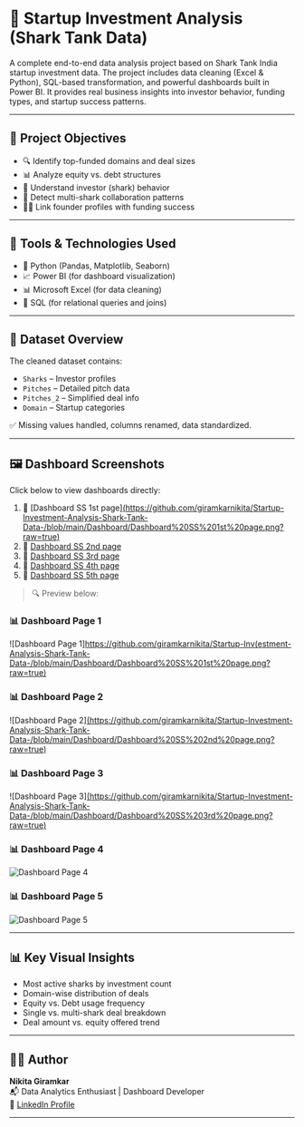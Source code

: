 # 🦈 Startup Investment Analysis (Shark Tank Data)

A complete end-to-end data analysis project based on Shark Tank India startup investment data. The project includes data cleaning (Excel & Python), SQL-based transformation, and powerful dashboards built in Power BI. It provides real business insights into investor behavior, funding types, and startup success patterns.

---

## 📌 Project Objectives

- 🔍 Identify top-funded domains and deal sizes  
- 📊 Analyze equity vs. debt structures  
- 🧠 Understand investor (shark) behavior  
- 🤝 Detect multi-shark collaboration patterns  
- 🧑‍💼 Link founder profiles with funding success  

---

## 🔧 Tools & Technologies Used

- 🐍 Python (Pandas, Matplotlib, Seaborn)
- 📈 Power BI (for dashboard visualization)
- 📊 Microsoft Excel (for data cleaning)
- 💾 SQL (for relational queries and joins)

---

## 📁 Dataset Overview

The cleaned dataset contains:
- `Sharks` – Investor profiles  
- `Pitches` – Detailed pitch data  
- `Pitches_2` – Simplified deal info  
- `Domain` – Startup categories  

✅ Missing values handled, columns renamed, data standardized.

---

## 🖼️ Dashboard Screenshots

Click below to view dashboards directly:

1. 📸 [Dashboard SS 1st page][(https://github.com/giramkarnikita/Startup-Investment-Analysis-Shark-Tank-Data-/blob/main/Dashboard/Dashboard%20SS%201st%20page.png?raw=true)  ](https://github.com/giramkarnikita/giramkarnikita--Startup-Investment-Analysis-Shark-Tank-Data-/blob/main/Dashboard/Dashboard%20SS%201st%20page.png)
2. 📸 [Dashboard SS 2nd page](https://github.com/giramkarnikita/Startup-Investment-Analysis-Shark-Tank-Data-/blob/main/Dashboard/Dashboard%20SS%202nd%20page.png?raw=true)  
3. 📸 [Dashboard SS 3rd page](https://github.com/giramkarnikita/Startup-Investment-Analysis-Shark-Tank-Data-/blob/main/Dashboard/Dashboard%20SS%203rd%20page.png?raw=true)  
4. 📸 [Dashboard SS 4th page](https://github.com/giramkarnikita/Startup-Investment-Analysis-Shark-Tank-Data-/blob/main/Dashboard/Dashboard%20SS%204th%20page.png?raw=true)  
5. 📸 [Dashboard SS 5th page](https://github.com/giramkarnikita/Startup-Investment-Analysis-Shark-Tank-Data-/blob/main/Dashboard/Dashboard%20SS%205th%20page.png?raw=true)

> 🔍 Preview below:

### 📊 Dashboard Page 1  
![Dashboard Page 1][https://github.com/giramkarnikita/Startup-Inv(estment-Analysis-Shark-Tank-Data-/blob/main/Dashboard/Dashboard%20SS%201st%20page.png?raw=true)
](https://github.com/giramkarnikita/giramkarnikita--Startup-Investment-Analysis-Shark-Tank-Data-/blob/main/Dashboard/Dashboard%20SS%201st%20page.png)
### 📊 Dashboard Page 2  
![Dashboard Page 2][(https://github.com/giramkarnikita/Startup-Investment-Analysis-Shark-Tank-Data-/blob/main/Dashboard/Dashboard%20SS%202nd%20page.png?raw=true)
](https://github.com/giramkarnikita/giramkarnikita--Startup-Investment-Analysis-Shark-Tank-Data-/blob/main/Dashboard/Dashboard%20SS%202nd%20page.png)
### 📊 Dashboard Page 3  
![Dashboard Page 3][(https://github.com/giramkarnikita/Startup-Investment-Analysis-Shark-Tank-Data-/blob/main/Dashboard/Dashboard%20SS%203rd%20page.png?raw=true)
](https://github.com/giramkarnikita/giramkarnikita--Startup-Investment-Analysis-Shark-Tank-Data-/blob/main/Dashboard/Dashboard%20SS%203rd%20page.png)
### 📊 Dashboard Page 4  
![Dashboard Page 4](https://github.com/giramkarnikita/Startup-Investment-Analysis-Shark-Tank-Data-/blob/main/Dashboard/Dashboard%20SS%204th%20page.png?raw=true)

### 📊 Dashboard Page 5  
![Dashboard Page 5](https://github.com/giramkarnikita/Startup-Investment-Analysis-Shark-Tank-Data-/blob/main/Dashboard/Dashboard%20SS%205th%20page.png?raw=true)

---

## 📊 Key Visual Insights

- Most active sharks by investment count  
- Domain-wise distribution of deals  
- Equity vs. Debt usage frequency  
- Single vs. multi-shark deal breakdown  
- Deal amount vs. equity offered trend

---

## 👩‍💻 Author

**Nikita Giramkar**  
📬 Data Analytics Enthusiast | Dashboard Developer  
🔗 [LinkedIn Profile](https://www.linkedin.com/in/nikita-giramkar)

---

